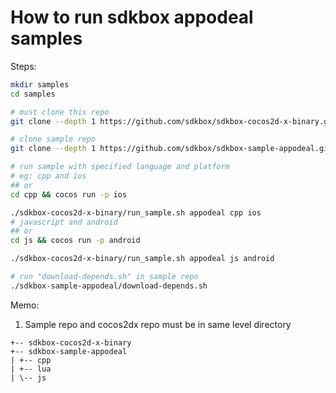 
# How to run sdkbox appodeal samples

Steps:

~~~bash
mkdir samples
cd samples

# must clone this repo
git clone --depth 1 https://github.com/sdkbox/sdkbox-cocos2d-x-binary.git

# clone sample repo
git clone --depth 1 https://github.com/sdkbox/sdkbox-sample-appodeal.git

# run sample with specified language and platform
# eg: cpp and ios
## or
cd cpp && cocos run -p ios

./sdkbox-cocos2d-x-binary/run_sample.sh appodeal cpp ios
# javascript and android
## or
cd js && cocos run -p android

./sdkbox-cocos2d-x-binary/run_sample.sh appodeal js android

# run "download-depends.sh" in sample repo
./sdkbox-sample-appodeal/download-depends.sh

~~~

Memo:

1.  Sample repo and cocos2dx repo must be in same level directory

~~~
+-- sdkbox-cocos2d-x-binary
+-- sdkbox-sample-appodeal
| +-- cpp
| +-- lua
| \-- js
~~~
